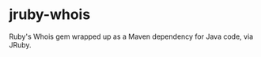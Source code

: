jruby-whois
===========

Ruby's Whois gem wrapped up as a Maven dependency for Java code, via JRuby.
